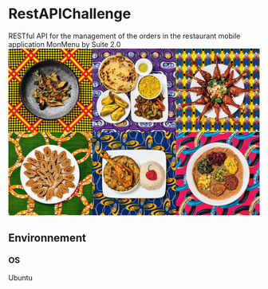 # RestAPIChallenge
RESTful API for the management of the orders in the restaurant mobile application MonMenu by Suite 2.0
![](./food.jpg "Wallpaper")

## Environnement
### OS
Ubuntu

